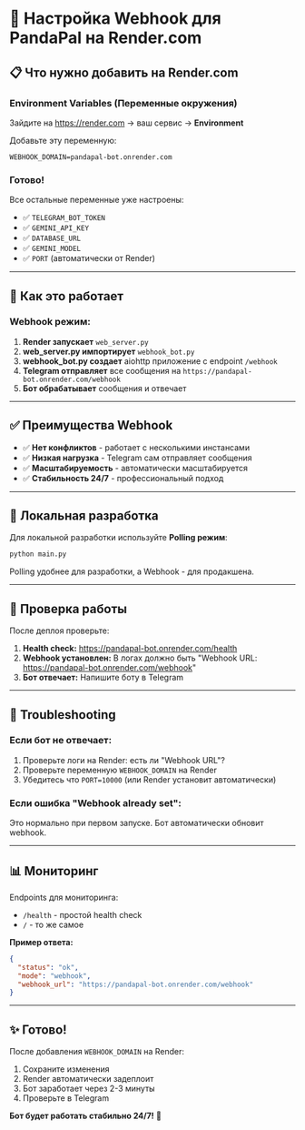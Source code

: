 # 🚀 Настройка Webhook для PandaPal на Render.com

## 📋 Что нужно добавить на Render.com

### **Environment Variables (Переменные окружения)**

Зайдите на https://render.com → ваш сервис → **Environment**

Добавьте эту переменную:

```
WEBHOOK_DOMAIN=pandapal-bot.onrender.com
```

### **Готово!**

Все остальные переменные уже настроены:
- ✅ `TELEGRAM_BOT_TOKEN` 
- ✅ `GEMINI_API_KEY`
- ✅ `DATABASE_URL`
- ✅ `GEMINI_MODEL`
- ✅ `PORT` (автоматически от Render)

---

## 🎯 Как это работает

### **Webhook режим:**

1. **Render запускает** `web_server.py`
2. **web_server.py импортирует** `webhook_bot.py`
3. **webhook_bot.py создает** aiohttp приложение с endpoint `/webhook`
4. **Telegram отправляет** все сообщения на `https://pandapal-bot.onrender.com/webhook`
5. **Бот обрабатывает** сообщения и отвечает

---

## ✅ Преимущества Webhook

- ✅ **Нет конфликтов** - работает с несколькими инстансами
- ✅ **Низкая нагрузка** - Telegram сам отправляет сообщения
- ✅ **Масштабируемость** - автоматически масштабируется
- ✅ **Стабильность 24/7** - профессиональный подход

---

## 🔧 Локальная разработка

Для локальной разработки используйте **Polling режим**:

```bash
python main.py
```

Polling удобнее для разработки, а Webhook - для продакшена.

---

## 🧪 Проверка работы

После деплоя проверьте:

1. **Health check:** https://pandapal-bot.onrender.com/health
2. **Webhook установлен:** В логах должно быть "Webhook URL: https://pandapal-bot.onrender.com/webhook"
3. **Бот отвечает:** Напишите боту в Telegram

---

## 🐛 Troubleshooting

### Если бот не отвечает:

1. Проверьте логи на Render: есть ли "Webhook URL"?
2. Проверьте переменную `WEBHOOK_DOMAIN` на Render
3. Убедитесь что `PORT=10000` (или Render установит автоматически)

### Если ошибка "Webhook already set":

Это нормально при первом запуске. Бот автоматически обновит webhook.

---

## 📊 Мониторинг

Endpoints для мониторинга:
- `/health` - простой health check
- `/` - то же самое

**Пример ответа:**
```json
{
  "status": "ok",
  "mode": "webhook",
  "webhook_url": "https://pandapal-bot.onrender.com/webhook"
}
```

---

## ✨ Готово!

После добавления `WEBHOOK_DOMAIN` на Render:
1. Сохраните изменения
2. Render автоматически задеплоит
3. Бот заработает через 2-3 минуты
4. Проверьте в Telegram

**Бот будет работать стабильно 24/7!** 🎉

